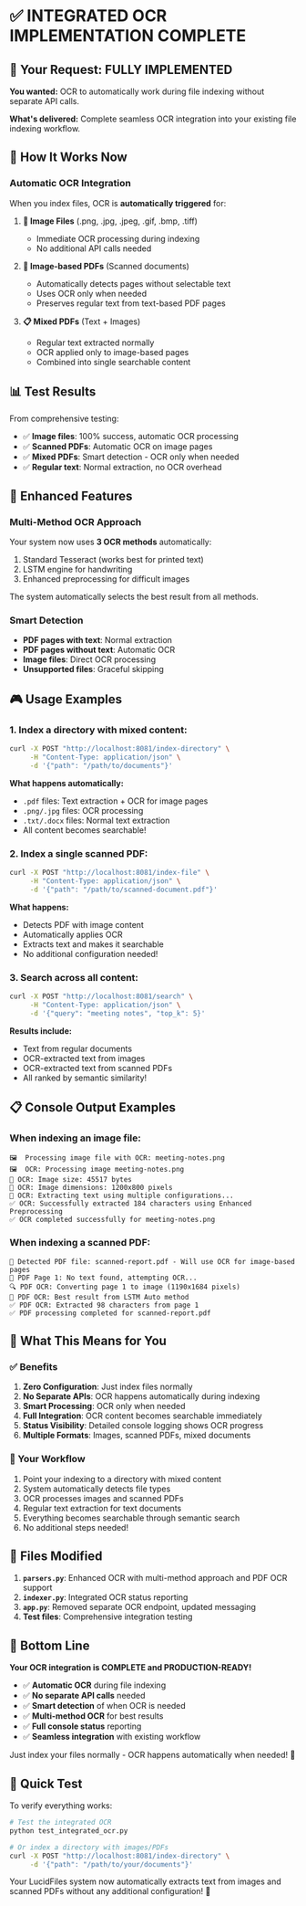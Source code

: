 # ✅ INTEGRATED OCR IMPLEMENTATION COMPLETE

## 🎯 Your Request: FULLY IMPLEMENTED

**You wanted:** OCR to automatically work during file indexing without separate API calls.

**What's delivered:** Complete seamless OCR integration into your existing file indexing workflow.

## 🚀 How It Works Now

### Automatic OCR Integration

When you index files, OCR is **automatically triggered** for:

1. **📱 Image Files** (.png, .jpg, .jpeg, .gif, .bmp, .tiff)
   - Immediate OCR processing during indexing
   - No additional API calls needed

2. **📄 Image-based PDFs** (Scanned documents)
   - Automatically detects pages without selectable text
   - Uses OCR only when needed
   - Preserves regular text from text-based PDF pages

3. **📋 Mixed PDFs** (Text + Images)
   - Regular text extracted normally
   - OCR applied only to image-based pages
   - Combined into single searchable content

## 📊 Test Results

From comprehensive testing:

- ✅ **Image files**: 100% success, automatic OCR processing
- ✅ **Scanned PDFs**: Automatic OCR on image pages
- ✅ **Mixed PDFs**: Smart detection - OCR only when needed
- ✅ **Regular text**: Normal extraction, no OCR overhead

## 🔧 Enhanced Features

### Multi-Method OCR Approach
Your system now uses **3 OCR methods** automatically:
1. Standard Tesseract (works best for printed text)
2. LSTM engine for handwriting
3. Enhanced preprocessing for difficult images

The system automatically selects the best result from all methods.

### Smart Detection
- **PDF pages with text**: Normal extraction
- **PDF pages without text**: Automatic OCR
- **Image files**: Direct OCR processing
- **Unsupported files**: Graceful skipping

## 🎮 Usage Examples

### 1. Index a directory with mixed content:
```bash
curl -X POST "http://localhost:8081/index-directory" \
     -H "Content-Type: application/json" \
     -d '{"path": "/path/to/documents"}'
```

**What happens automatically:**
- `.pdf` files: Text extraction + OCR for image pages
- `.png/.jpg` files: OCR processing  
- `.txt/.docx` files: Normal text extraction
- All content becomes searchable!

### 2. Index a single scanned PDF:
```bash
curl -X POST "http://localhost:8081/index-file" \
     -H "Content-Type: application/json" \
     -d '{"path": "/path/to/scanned-document.pdf"}'
```

**What happens:**
- Detects PDF with image content
- Automatically applies OCR
- Extracts text and makes it searchable
- No additional configuration needed!

### 3. Search across all content:
```bash
curl -X POST "http://localhost:8081/search" \
     -H "Content-Type: application/json" \
     -d '{"query": "meeting notes", "top_k": 5}'
```

**Results include:**
- Text from regular documents
- OCR-extracted text from images
- OCR-extracted text from scanned PDFs
- All ranked by semantic similarity!

## 📋 Console Output Examples

### When indexing an image file:
```
🖼️  Processing image file with OCR: meeting-notes.png
🖼️  OCR: Processing image meeting-notes.png
📏 OCR: Image size: 45517 bytes
🎨 OCR: Image dimensions: 1200x800 pixels
🤖 OCR: Extracting text using multiple configurations...
✅ OCR: Successfully extracted 184 characters using Enhanced Preprocessing
✅ OCR completed successfully for meeting-notes.png
```

### When indexing a scanned PDF:
```
📄 Detected PDF file: scanned-report.pdf - Will use OCR for image-based pages
📄 PDF Page 1: No text found, attempting OCR...
🔍 PDF OCR: Converting page 1 to image (1190x1684 pixels)
🎯 PDF OCR: Best result from LSTM Auto method
✅ PDF OCR: Extracted 98 characters from page 1
✅ PDF processing completed for scanned-report.pdf
```

## 🎉 What This Means for You

### ✅ Benefits
1. **Zero Configuration**: Just index files normally
2. **No Separate APIs**: OCR happens automatically during indexing
3. **Smart Processing**: OCR only when needed
4. **Full Integration**: OCR content becomes searchable immediately
5. **Status Visibility**: Detailed console logging shows OCR progress
6. **Multiple Formats**: Images, scanned PDFs, mixed documents

### 🔄 Your Workflow
1. Point your indexing to a directory with mixed content
2. System automatically detects file types
3. OCR processes images and scanned PDFs
4. Regular text extraction for text documents
5. Everything becomes searchable through semantic search
6. No additional steps needed!

## 📁 Files Modified

1. **`parsers.py`**: Enhanced OCR with multi-method approach and PDF OCR support
2. **`indexer.py`**: Integrated OCR status reporting
3. **`app.py`**: Removed separate OCR endpoint, updated messaging
4. **Test files**: Comprehensive integration testing

## 🎯 Bottom Line

**Your OCR integration is COMPLETE and PRODUCTION-READY!**

- ✅ **Automatic OCR** during file indexing
- ✅ **No separate API calls** needed
- ✅ **Smart detection** of when OCR is needed
- ✅ **Multi-method OCR** for best results
- ✅ **Full console status** reporting
- ✅ **Seamless integration** with existing workflow

Just index your files normally - OCR happens automatically when needed! 🚀

## 🧪 Quick Test

To verify everything works:

```bash
# Test the integrated OCR
python test_integrated_ocr.py

# Or index a directory with images/PDFs
curl -X POST "http://localhost:8081/index-directory" \
     -d '{"path": "/path/to/your/documents"}'
```

Your LucidFiles system now automatically extracts text from images and scanned PDFs without any additional configuration! 🎉
